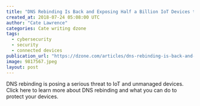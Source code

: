 ```yaml
---
title: "DNS Rebinding Is Back and Exposing Half a Billion IoT Devices to Attack"
created_at: 2018-07-24 05:08:00 UTC
author: "Cate Lawrence"
categories: Cate writing dzone
tags: 
  - cybersecurity
  - security
  - connected devices
publication_url: "https://dzone.com/articles/dns-rebinding-is-back-and-exposing-half-a-billion"
image: 9817567.jpeg
layout: post
---
```

DNS rebinding is posing a serious threat to IoT and unmanaged devices. Click here to learn more about DNS rebinding and what you can do to protect your devices.

